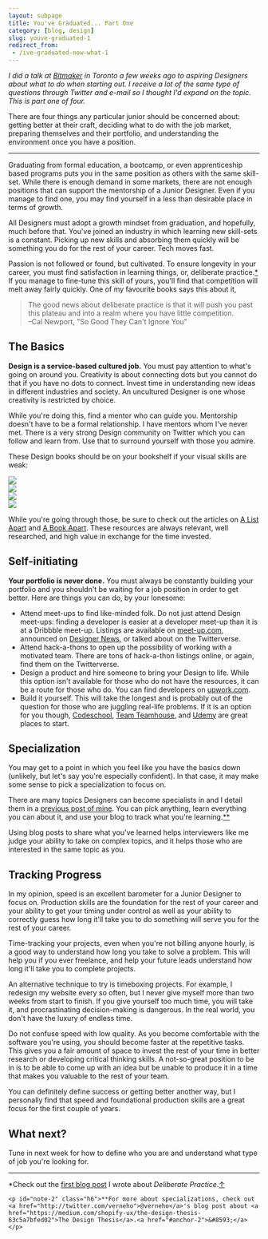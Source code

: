 ```yaml
---
layout: subpage
title: You've Graduated... Part One
category: [blog, design]
slug: youve-graduated-1
redirect_from: 
 - /ive-graduated-now-what-1
---
```

*I did a talk at [Bitmaker](https://bitmaker.co/) in Toronto a few weeks ago to aspiring Designers about what to do when starting out. I receive a lot of the same type of questions through Twitter and e-mail so I thought I'd expand on the topic. This is part one of four.*

There are four things any particular junior should be concerned about: getting better at their craft, deciding what to do with the job market, preparing themselves and their portfolio, and understanding the environment once you have a position.

<hr class="small">

Graduating from formal education, a bootcamp, or even apprenticeship based programs puts you in the same position as others with the same skill-set. While there is enough demand in some markets, there are not enough positions that can support the mentorship of a Junior Designer. Even if you manage to find one, you may find yourself in a less than desirable place in terms of growth.

All Designers must adopt a growth mindset from graduation, and hopefully, much before that. You've joined an industry in which learning new skill-sets is a constant. Picking up new skills and absorbing them quickly will be something you do for the rest of your career. Tech moves fast.

Passion is not followed or found, but cultivated. To ensure longevity in your career, you must find satisfaction in learning things, or, deliberate practice.<a id="anchor-1" href="#note-1">&#42;</a> If you manage to fine-tune this skill of yours, you'll find that competition will melt away fairly quickly. One of my favourite books says this about it,

<blockquote class="large">
    <p>The good news about deliberate practice is that it will push you past this plateau and into a realm where you have little competition.
    <br>–Cal Newport, "So Good They Can't Ignore You"</p>
</blockquote>

## The Basics

**Design is a service-based cultured job.** You must pay attention to what's going on around you. Creativity is about connecting dots but you cannot do that if you have no dots to connect. Invest time in understanding new ideas in different industries and society. An uncultured Designer is one whose creativity is restricted by choice.

While you're doing this, find a mentor who can guide you. Mentorship doesn't have to be a formal relationship. I have mentors whom I've never met. There is a very strong Design community on Twitter which you can follow and learn from. Use that to surround yourself with those you admire.

These Design books should be on your bookshelf if your visual skills are weak:

<div class="grid">
    <div class="grid__item one--one-half">
        <div class="grid">
            <div class="grid__item one-half">
                <a  href="https://www.amazon.com/gp/product/1616890363/ref=as_li_tl?ie=UTF8&camp=1789&creative=9325&creativeASIN=1616890363&linkCode=as2&tag=heltraprodes-20&linkId=14f710a3f470e276efc880469c2c8363"><img src="/img/post/55-geometryofdesign.jpg" class="book-cover"></a>
            </div>
            <div class="grid__item one-half">
                <a href="https://www.amazon.com/gp/product/0205066445/ref=as_li_tl?ie=UTF8&camp=1789&creative=9325&creativeASIN=0205066445&linkCode=as2&tag=heltraprodes-20&linkId=a5215ae03949c673f5de7e73bf2442cf"><img src="/img/post/55-typeprimer.jpg" class="book-cover"></a>
            </div>
        </div>
    </div>
    <div class="grid__item one--one-half">
        <div class="grid">
            <div class="grid__item one-half">
                <a  href="https://www.amazon.com/gp/product/2917855665/ref=as_li_tl?ie=UTF8&camp=1789&creative=9325&creativeASIN=2917855665&linkCode=as2&tag=heltraprodes-20&linkId=01a1a6adc9b37f0eb5fff609f4e5dadc"><img src="/img/post/55-detailintypography.jpg" class="book-cover"></a>
            </div>
            <div class="grid__item one-half">
                <a href="https://www.amazon.com/gp/product/0881792128/ref=as_li_tl?ie=UTF8&camp=1789&creative=9325&creativeASIN=0881792128&linkCode=as2&tag=heltraprodes-20&linkId=fbe40407a60bcaf54cb1673a7025cdc7"><img src="/img/post/55-elementsoftypographicstyle.jpg" class="book-cover"></a>
            </div>
        </div>
    </div>
</div>

While you're going through those, be sure to check out the articles on [A List Apart](http://alistapart.com/) and [A Book Apart](https://abookapart.com/). These resources are always relevant, well researched, and high value in exchange for the time invested.

## Self-initiating

**Your portfolio is never done.** You must always be constantly building your portfolio and you shouldn't be waiting for a job position in order to get better. Here are things you can do, by your lonesome:

- Attend meet-ups to find like-minded folk. Do not just attend Design meet-ups: finding a developer is easier at a developer meet-up than it is at a Dribbble meet-up. Listings are available on [meet-up.com](http://meet-up.com), announced on [Designer News](https://www.designernews.co/), or talked about on the Twitterverse.
- Attend hack-a-thons to open up the possibility of working with a motivated team. There are tons of hack-a-thon listings online, or again, find them on the Twitterverse.
- Design a product and hire someone to bring your Design to life. While this option isn't available for those who do not have the resources, it can be a route for those who do. You can find developers on [upwork.com](https://www.upwork.com/).
- Build it yourself. This will take the longest and is probably out of the question for those who are juggling real-life problems. If it is an option for you though, [Codeschool](http://codeschool.com), [Team Teamhouse](https://teamtreehouse.com/), and [Udemy](https://www.udemy.com/) are great places to start.

## Specialization

You may get to a point in which you feel like you have the basics down (unlikely, but let's say you're especially confident). In that case, it may make some sense to pick a specialization to focus on.

There are many topics Designers can become specialists in and I detail them in a [previous post of mine](http://helentran.com/deliberate-practice). You can pick anything, learn everything you can about it, and use your blog to track what you're learning.<a id="anchor-2" href="#note-2">&#42;&#42;</a>

Using blog posts to share what you've learned helps interviewers like me judge your ability to take on complex topics, and it helps those who are interested in the same topic as you.

## Tracking Progress

In my opinion, speed is an excellent barometer for a Junior Designer to focus on. Production skills are the foundation for the rest of your career and your ability to get your timing under control as well as your ability to correctly guess how long it'll take you to do something will serve you for the rest of your career.

Time-tracking your projects, even when you're not billing anyone hourly, is a good way to understand how long you take to solve a problem. This will help you if you ever freelance, and help your future leads understand how long it'll take you to complete projects.

An alternative technique to try is timeboxing projects. For example, I redesign my website every so often, but I never give myself more than two weeks from start to finish. If you give yourself too much time, you will take it, and procrastinating  decision-making is dangerous. In the real world, you don't have the luxury of endless time.

Do not confuse speed with low quality. As you become comfortable with the software you're using, you should become faster at the repetitive tasks. This gives you a fair amount of space to invest the rest of your time in better research or developing critical thinking skills. A not-so-great position to be in is to be able to come up with an idea but be unable to produce it in a time that makes you valuable to the rest of your team. 

You can definitely define success or getting better another way, but I personally find that speed and foundational production skills are a great focus for the first couple of years. 

## What next?

Tune in next week for how to define who you are and understand what type of job you're looking for.

<hr class="small">

<div class="fieldnotes">
    <p id="note-1" class="h6">*Check out the <a href="http://helentran.com/deliberate-practice">first blog post</a> I wrote about <em>Deliberate Practice</em>.<a href="#anchor-1">&#8593;</a></p>

    <p id="note-2" class="h6">**For more about specializations, check out <a href="http://twitter.com/verneho">@verneho</a>'s blog post about <a href="https://medium.com/shopify-ux/the-design-thesis-63c5a7bfed02">The Design Thesis</a>.<a href="#anchor-2">&#8593;</a></p>
</div>